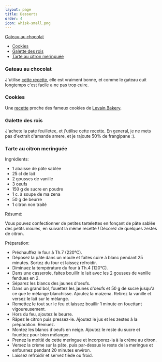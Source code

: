 ```yaml
---
layout: page
title: Desserts
order: 4
icon: whisk-small.png
---
```


[Gateau au chocolat](/desserts#gateau-chocolat)
- [Cookies](/desserts#cookies)
- [Galette des rois](/desserts#galette)
- [Tarte au citron meringuée](/desserts#tarte-citron)

### <a name="gateau-chocolat"></a> Gateau au chocolat

J'utilise [cette recette](http://www.750g.com/fondant-chocolat-r15151.htm), elle
est vraiment bonne, et comme le gateau cuit longtemps c'est facile a ne pas trop
cuire.

### <a name="cookies"></a> Cookies

Une [recette](http://www.fransfavs.com/2012/07/levain-bakery-chocolate-chip-walnut-cookie-clone/) proche des fameux cookies de [Levain Bakery](http://www.levainbakery.com/).

### <a name="cookies"></a> Galette des rois

J'achete la pate feuilletee, et j'utilise cette
[recette](http://www.marmiton.org/recettes/recette_galette-des-rois_10832.aspx).
En general, je ne mets pas d'extrait d'amande amere, et je rajoute 50% de
frangipane :).

### <a name="tarte-citron"></a> Tarte au citron meringuée

Ingrédients:

- 1 abaisse de pâte sablée
- 25 cl de lait
- 2 gousses de vanille
- 3 oeufs
- 150 g de sucre en poudre
- 1 c. à soupe de ma zena
- 50 g de beurre
- 1 citron non traité

Résumé:

Vous pouvez confectionner de petites tartelettes en fonçant de pâte sablée des
petits moules, en suivant la même recette ! Décorez de quelques zestes de
citron.

Préparation:

- Préchauffez le four à Th.7 (220°C).
- Déposez la pâte dans un moule et faites cuire à blanc pendant 25 minutes. Sortez du four et laissez refroidir.
- Diminuez la température du four à Th.4 (120°C).
- Dans une casserole, faites bouillir le lait avec les 2 gousses de vanille fendues en 2.
- Séparez les blancs des jaunes d'oeufs.
- Dans un grand bol, fouettez les jaunes d'oeufs et 50 g de sucre jusqu'à ce que le mélange blanchisse. Ajoutez la maizena. Retirez la vanille et versez le lait sur le mélange.
- Remettez le tout sur le feu et laissez bouillir 1 minute en fouettant vigoureusement.
- Hors du feu, ajoutez le beurre.
- Râpez le citron puis pressez-le. Ajoutez le jus et les zestes à la préparation. Remuez.
- Montez les blancs d'oeufs en neige. Ajoutez le reste du sucre et fouettez pour bien mélanger.
- Prenez la moitié de cette meringue et incorporez-la à la crème au citron.
- Versez la crème sur la pâte, puis par-dessus le reste de la meringue et enfournez pendant 20 minutes environ.
- Laissez refroidir et servez tiède ou froid.
